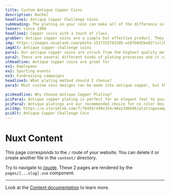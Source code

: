 ```yaml
---
title: Custom Antique Copper Coins
description: Rachel
headline1: Antique Copper Challenge Coins
subHeading: The plating on your coin can make all of the difference in your design. Antique copper can add a finely aged look to your coin. This plating provides extra contrast to make your coin stand out.
teaser: since 1999
headline2: Copper coins with a touch of class.
grabber: Antique copper coins are a simple but effective product. They are extremely versatile and adaptable, with a variety of uses that are only limited by your imagination.
img: https://images.unsplash.com/photo-1527155781285-a10fb8d2be02?ixlib=rb-1.2.1&ixid=MXwxMjA3fDB8MHxwaG90by1wYWdlfHx8fGVufDB8fHw%3D&auto=format&fit=crop&crop=focalpoint&fp-x=.565&fp-y=.55&w=1184&h=1376&q=80
imgAlt: Antique copper challenge coins
para1: Our antique copper coins are struck from the highest quality metal to ensure a beautiful, classy, and durable product.
para2: There are several different kinds of plating processes and it can be overwhelming to do the research and know what best fits your design. That’s why we work with you every step of the way to ensure you’ll love the final product.
ulHeadline: Antique copper coins are great for
ex1: Employees
ex2: Sporting events
ex3: Fundraising campaigns
headline3: What plating method should I choose?
para3: Most custom coin designs can be made into antique copper, but this process often works best with designs that have minimal lines and clearly defined areas of color. These details are important because the colored areas sit slightly recessed, below the metal separations. If you’re not sure which type of coin to choose, don’t worry! Just ask, and we can provide suggestions from our experienced team.

pciHeadline: Why Choose Antique Copper Plating?
pciPara1: Antique copper plating is perfect for an elegant feel to your coin. This plating provides contrast between raised and recessed areas that will make any text on your coin easier to read.
pciPara2: Antique platings are our recommended choice for no color designs. With the added contrast, your design is sure to stand out. All metal areas are dulled in the plating process when you choose antique copper, so your coin will have less noticeable scratches and dents as time goes on. 
pciImg: https://a.storyblok.com/f/78493/490x354/40a13d6046/platingexample_antiquecopper.png
pciAlt: Antique Copper Challenge Coin
---
```


# Nuxt Content

This page corresponds to the `/` route of your website. You can delete it or create another file in the `content/` directory.

Try to navigate to [/quote](/quote). These 2 pages are rendered by the `pages/[...slug].vue` component.

---

Look at the [Content documentation](https://content.nuxtjs.org/) to learn more.
